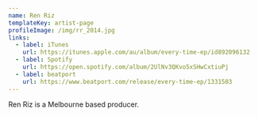```yaml
---
name: Ren Riz
templateKey: artist-page
profileImage: /img/rr_2014.jpg
links:
  - label: iTunes
    url: https://itunes.apple.com/au/album/every-time-ep/id892096132
  - label: Spotify
    url: https://open.spotify.com/album/2UlNv3QKvo5xSHwCxtiuPj
  - label: beatport
    url: https://www.beatport.com/release/every-time-ep/1331503
---
```

Ren Riz is a Melbourne based producer.